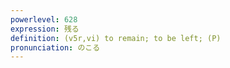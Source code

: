```yaml
---
powerlevel: 628
expression: 残る
definition: (v5r,vi) to remain; to be left; (P)
pronunciation: のこる
---
```

